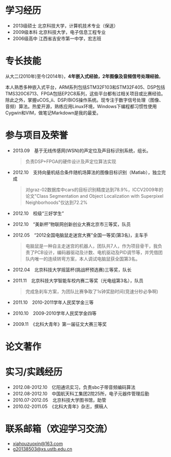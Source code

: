 
# 学习经历

- 2013级硕士 北京科技大学，计算机技术专业（保送）
- 2009级本科 北京科技大学，电子信息工程专业
- 2006级高中 江西省吉安市第一中学，宏志班

# 专长技能

从大二(2010年)至今(2014年)，__4年嵌入式经验，2年图像及音频信号处理经验__。

本人熟悉多种嵌入式平台，ARM系列包括STM32F103和STM32F405、DSP包括TMS320C6713、FPGA包括EP2C8系列，这些平台都有过相关项目或比赛经验。除此之外，掌握uCOS_ii、DSP/BIOS操作系统。现专注于数字信号处理（图像、音频）算法。热爱开源，熟练应用Linux环境，Windows下编程都习惯性使用Cygwin和VIM，做笔记Markdown是我的最爱。

# 参与项目及荣誉

- 2013.09　基于无线传感网(WSN)的声定位及声目标识别系统，组长。

	> 负责DSP+FPGA的硬件设计及声定位算法实现

- 2012.10　支持向量机结合条件随机场算法的图像目标识别（Matlab），独立完成 

	> 对graz-02数据库中cars的目标识别精度达到78.9%，ICCV2009年的论文"Class Segmentation and Object Localization with Superpixel Neighborhoods"仅达到72.2%

- 2012.10　校级“三好学生”
- 2012.10　“美新杯”物联网创新创业大赛北京市三等奖，队员
- 2012.05　“2012全国电脑鼠走迷宫大赛”全国一等奖(第3名)，主车手 

	> 电脑鼠是一种自主走迷宫的机器人，团队共7人，作为项目骨干，我负责了PCB设计，编码器驱动及计数、电机驱动及PID调节等，并凭借团队内唯一的连续转弯方案，本人调试电脑鼠获全国第3名。

- 2012.04　北京科技大学摇篮杯(挑战杯预选赛)三等奖，队长
- 2011.11　北京科技大学智能车校内赛二等奖（光电组第3名），队员 

	> 完成急刹车方案，为团队比赛争取了1s钟奖励时间(竞速分秒必争啊)

- 2011.10　2010-2011学年人民奖学金三等
- 2010.10　2009-2010学年人民奖学金四等
- 2009.11　《北科大青年》第一届征文大赛三等奖

# 论文著作



# 实习/实践经历

- 2012.08-2012.10　亿阳通讯实习，负责sbc子带音频编码算法
- 2012.08-2012.10　中国航天科工集团2院25所，电子元器件管理后勤
- 2010.07-2012.05　北京科技大学图书馆，助管
- 2010.02-2011.05　《北科大青年》杂志，撰稿人

# 联系邮箱（欢迎学习交流）

- <xiahouzuoxin@163.com>
- <g20138503@xs.ustb.edu.cn>
